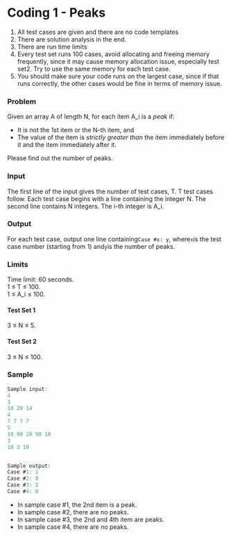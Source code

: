 # Coding 1 - Peaks

1. All test cases are given and there are no code templates
2. There are solution analysis in the end.
3. There are run time limits
4. Every test set runs 100 cases, avoid allocating
   and freeing memory frequently, since it may cause
   memory allocation issue, especially test set2. Try to use the same
   memory for each test case.
5. You should make sure your code runs on the
   largest case, since if that runs correctly,
   the other cases would be fine in terms of memory issue.

### Problem

Given an array A of length N, for each item A_i is a *peak* if:

- It is not the 1st item or the N-th item, and
- The value of the item is *strictly greater than* the item immediately before it and the item
  immediately after it.

Please find out the number of peaks.

### Input

The first line of the input gives the number of test cases, T. T test cases follow. Each test case begins with a line
containing the integer N. The second line contains N integers. The i-th integer is A_i.

### Output

For each test case, output one line containing`Case #x: y`, where`x`is the test case number (starting from 1) and`y`is
the number of peaks.

### Limits

Time limit: 60 seconds.\
1 ≤ T ≤ 100.\
1 ≤ A_i ≤ 100.

#### Test Set 1

3 ≤ N ≤ 5.

#### Test Set 2

3 ≤ N ≤ 100.

### Sample

```c
Sample input:
4
3
10 20 14
4
7 7 7 7
5
10 90 20 90 10
3
10 3 10


Sample output:
Case #1: 1
Case #2: 0
Case #3: 2
Case #4: 0


```

- In sample case #1, the 2nd item is a peak.
- In sample case #2, there are no peaks.
- In sample case #3, the 2nd and 4th item are peaks.
- In sample case #4, there are no peaks.

